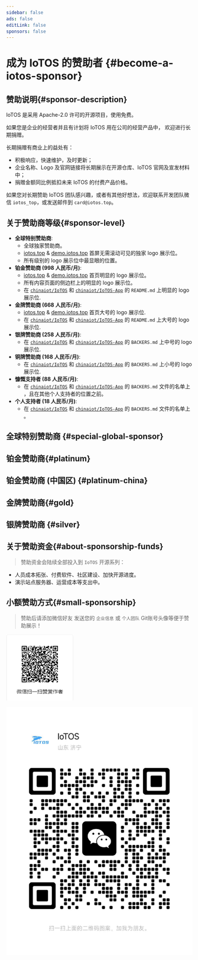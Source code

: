 ```yaml
---
sidebar: false
ads: false
editLink: false
sponsors: false
---
```


<script setup>
import SponsorsGroup from '@theme/components/SponsorsGroup.vue'
</script>

# 成为 IoTOS 的赞助者 {#become-a-iotos-sponsor}

## 赞助说明{#sponsor-description} 

IoTOS 是采用 Apache-2.0 许可的开源项目，使用免费。

如果您是企业的经营者并且有计划将 IoTOS 用在公司的经营产品中， 欢迎进行长期捐赠。

长期捐赠有商业上的益处有：

- 积极响应，快速维护，及时更新；
- 企业名称、Logo 及官网链接将长期展示在开源仓库、IoTOS 官网及宣发材料中；
- 捐赠金额同比例抵扣未来 IoTOS 的付费产品价格。

如果您对长期赞助 IoTOS 团队感兴趣，或者有其他好想法，欢迎联系开发团队微信 `iotos_top`，或发送邮件到 `card@iotos.top`。


## 关于赞助商等级{#sponsor-level}

- **全球特别赞助商**:
  - 全球独家赞助商。
  - [iotos.top](/) & [demo.iotos.top](http://demo.iotos.top/) 首屏无需滚动可见的独家 logo 展示位。
  - 所有级别的 logo 展示位中最显眼的位置。
- **铂金赞助商 (998 人民币/月)**:
  - [iotos.top](/) & [demo.iotos.top](http://demo.iotos.top/) 首页明显的 logo 展示位。
  - 所有内容页面的侧边栏上的明显的 logo 展示位。
  - 在  [`chinaiot/IoTOS`](https://gitee.com/chinaiot/iotos) 和 [`chinaiot/IoTOS-App`](https://gitee.com/chinaiot/iotos-app) 的 `README.md` 上明显的 logo 展示位.
- **金牌赞助商 (668 人民币/月)**:
  - [iotos.top](/) & [demo.iotos.top](http://demo.iotos.top/) 首页大号的 logo 展示位.
  - 在  [`chinaiot/IoTOS`](https://gitee.com/chinaiot/iotos) 和 [`chinaiot/IoTOS-App`](https://gitee.com/chinaiot/iotos-app) 的 `README.md` 上大号的 logo 展示位.
- **银牌赞助商 (258 人民币/月)**:
  - 在  [`chinaiot/IoTOS`](https://gitee.com/chinaiot/iotos) 和 [`chinaiot/IoTOS-App`](https://gitee.com/chinaiot/iotos-app) 的 `BACKERS.md` 上中号的 logo 展示位.
- **铜牌赞助商 (168 人民币/月)**:
  - 在  [`chinaiot/IoTOS`](https://gitee.com/chinaiot/iotos) 和 [`chinaiot/IoTOS-App`](https://gitee.com/chinaiot/iotos-app) 的 `BACKERS.md` 上小号的 logo 展示位.
- **慷慨支持者 (88 人民币/月)**:
  - 在  [`chinaiot/IoTOS`](https://gitee.com/chinaiot/iotos) 和 [`chinaiot/IoTOS-App`](https://gitee.com/chinaiot/iotos-app) 的 `BACKERS.md` 文件的名单上 ，且在其他个人支持者的位置之前。
- **个人支持者 (18 人民币/月)**:
  - 在  [`chinaiot/IoTOS`](https://gitee.com/chinaiot/iotos) 和 [`chinaiot/IoTOS-App`](https://gitee.com/chinaiot/iotos-app) 的 `BACKERS.md` 文件的名单上 。

## 全球特别赞助商 {#special-global-sponsor}

<SponsorsGroup tier="special" placement="page" />

## 铂金赞助商{#platinum}

<SponsorsGroup tier="platinum" placement="page" />

## 铂金赞助商 (中国区) {#platinum-china}

<SponsorsGroup tier="platinum_china" placement="page" />

## 金牌赞助商{#gold}

<SponsorsGroup tier="gold" placement="page" />

## 银牌赞助商 {#silver}

<SponsorsGroup tier="silver" placement="page" />


## 关于赞助资金{#about-sponsorship-funds}

> 赞助资金会陆续全部投入到 `IoTOS` 开源系列：

- 人员成本拓张、付费软件、社区建设、加快开源进度。
- 演示站点服务器、运营成本等支出中。

## 小额赞助方式{#small-sponsorship}

> 赞助后请添加微信好友 发送您的 `企业信息` 或 `个人团队` Git账号头像等便于赞助展示！

![ wxSponsor](../public/images/readme-pic/cn/wxSponsor.png)

![WeChat](../public/images/readme-pic/cn/contact1.jpg)
